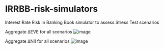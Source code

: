# IRRBB-risk-simulators
Interest Rate Risk in Banking Book simulator to assess Stress Test scenarios


Aggregate ΔEVE for all scenarios
![image](https://github.com/user-attachments/assets/9c3167b4-d6ea-4fdb-9a32-ef08849e4ad1)






Aggregate ΔNII for all scenarios
![image](https://github.com/user-attachments/assets/7c2567a7-6bac-47e0-afe8-4709de82619f)
